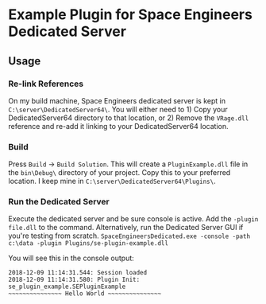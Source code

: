 ﻿# Example Plugin for Space Engineers Dedicated Server

## Usage

### Re-link References

On my build machine, Space Engineers dedicated server is kept in `C:\server\DedicatedServer64\`.  You will either need to 1) Copy your DedicatedServer64 directory to that location, or 2) Remove the `VRage.dll` reference and re-add it linking to your DedicatedServer64 location.

### Build

Press `Build` -> `Build Solution`.  This will create a `PluginExample.dll` file in the `bin\Debug\` directory of your project.  Copy this to your preferred location.  I keep mine in `C:\server\DedicatedServer64\Plugins\`.

### Run the Dedicated Server

Execute the dedicated server and be sure console is active.  Add the `-plugin file.dll` to the command.  Alternatively, run the Dedicated Server GUI if you're testing from scratch. `SpaceEngineersDedicated.exe -console -path c:\data -plugin Plugins/se-plugin-example.dll`

 You will see this in the console output:

 ```
2018-12-09 11:14:31.544: Session loaded
2018-12-09 11:14:31.580: Plugin Init: se_plugin_example.SEPluginExample
~~~~~~~~~~~~~~~ Hello World ~~~~~~~~~~~~~~~
```